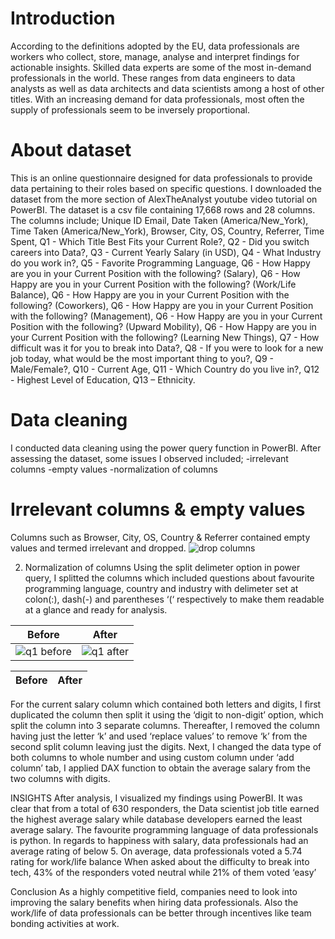 # Introduction
According to the definitions adopted by the EU, data professionals are workers who collect, store, manage, analyse and interpret findings for actionable insights. Skilled data experts are some of the most in-demand professionals in the world. These ranges from data engineers to data analysts as well as data architects and data scientists among a host of other titles. With an increasing demand for data professionals, most often the supply of professionals seem to be inversely proportional. 

# About dataset
This is an online questionnaire designed for data professionals to provide data pertaining to their roles based on specific questions. I downloaded the dataset from the more section of AlexTheAnalyst youtube video tutorial on PowerBI. The dataset is a csv file containing 17,668 rows and 28 columns. The columns include; Unique ID	Email, Date Taken (America/New_York), Time Taken (America/New_York), Browser, City, OS,	Country, Referrer, Time Spent, Q1 - Which Title Best Fits your Current Role?, Q2 - Did you switch careers into Data?, Q3 - Current Yearly Salary (in USD), Q4 - What Industry do you work in?, Q5 - Favorite Programming Language, Q6 - How Happy are you in your Current Position with the following? (Salary), Q6 - How Happy are you in your Current Position with the following? (Work/Life Balance), Q6 - How Happy are you in your Current Position with the following? (Coworkers), Q6 - How Happy are you in your Current Position with the following? (Management), Q6 - How Happy are you in your Current Position with the following? (Upward Mobility), Q6 - How Happy are you in your Current Position with the following? (Learning New Things), Q7 - How difficult was it for you to break into Data?, Q8 - If you were to look for a new job today, what would be the most important thing to you?, Q9 - Male/Female?, Q10 - Current Age, Q11 - Which Country do you live in?, Q12 - Highest Level of Education, Q13 – Ethnicity.

# Data cleaning
I conducted data cleaning using the power query function in PowerBI. After assessing the dataset, some issues I observed included;
-irrelevant columns
-empty values
-normalization of columns

# Irrelevant columns & empty values
Columns such as Browser, City, OS,	Country & Referrer contained empty values and termed irrelevant and dropped.
![drop columns](https://user-images.githubusercontent.com/116006674/236623801-88bfaea9-ca22-494b-ad09-9ebee4f12dcb.png)


2.	Normalization of columns
Using the split delimeter option in power query, I splitted the columns which included questions about favourite programming language, country and industry with delimeter set at colon(:), dash(-) and parentheses ‘(‘ respectively to make them readable at a glance and ready for analysis. 

Before                                                                                                               |         After
---------------------------------------------------------------------------------------------------------------------|-------------------------
![q1 before](https://user-images.githubusercontent.com/116006674/236623953-6ef049ce-ae44-430b-9a7a-4a9a090a40da.png) | ![q1 after](https://user-images.githubusercontent.com/116006674/236623954-c378be9f-68ac-47f2-9fde-595e06cad880.png)

Before                                                                                                               |         After
---------------------------------------------------------------------------------------------------------------------|-------------------------

For the current salary column which contained both letters and digits, I first duplicated the column then split it using the ‘digit to non-digit’ option, which split the column into 3 separate columns. Thereafter, I removed the column having just the letter ‘k’ and used ‘replace values’ to remove ‘k’ from the second split column leaving just the digits. Next, I changed the data type of both columns to whole number and using custom column under ‘add column’ tab, I applied DAX function to obtain the average salary from the two columns with digits.

INSIGHTS
After analysis, I visualized my findings using PowerBI. It was clear that from a total of 630 responders, the Data scientist job title earned the highest average salary while database developers earned the least average salary. The favourite programming language of data professionals is python.
In regards to happiness with salary, data professionals had an average rating of below 5. On average, data professionals voted a 5.74 rating for work/life balance
When asked about the difficulty to break into tech, 43% of the responders voted neutral while 21% of them voted ‘easy’

Conclusion
As a highly competitive field, companies need to look into improving the salary benefits when hiring data professionals. Also the work/life of data professionals can be better through incentives like team bonding activities at work.


